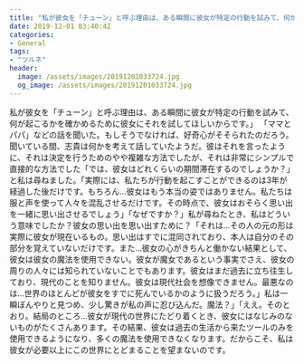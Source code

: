 ```yaml
---
title: "私が彼女を「チューン」と呼ぶ理由は、ある瞬間に彼女が特定の行動を試みて、何が起こるかを確かめるために彼女にそれを試してほしいからです。"
date: 2019-12-01 03:40:42
categories:
- General
tags:
- "ツルネ"
header:
  image: /assets/images/20191201033724.jpg
  og_image: /assets/images/20191201033724.jpg
---
```


私が彼女を「チューン」と呼ぶ理由は、ある瞬間に彼女が特定の行動を試みて、何が起こるかを確かめるために彼女にそれを試してほしいからです。」 「ママとパパ」などの話を聞いた。もしそうでなければ、好奇心がそそられたのだろう。聞いている間、志貴は何かを考えて話していたようだ。彼はそれを言ったように、それは決定を行うためのやや複雑な方法でしたが、それは非常にシンプルで直接的な方法でした「では、彼女はどれくらいの期間滞在するのでしょうか？」と私は尋ねました。「実際には、私たちが行動を起こすことができるのは3年が経過した後だけです。もちろん…彼女はもう本当の姿ではありません。私たちは服と声を使って人々を混乱させるだけです。その時点で、彼女はおそらく思い出を一緒に思い出させるでしょう」「なぜですか？」私が尋ねたとき、私はどういう意味でしたか？彼女の思い出を思い出すために？「それは...その人の元の形は実際に彼女が現在いるもの。思い出はすでに混同されており、本人は自分のその部分を覚えていないだけです。また…彼女の心がきちんと働かない結果として、彼女は彼女の魔法を使用できない。彼女が魔女であるという事実でさえ、彼女の周りの人々には知られていないことでもあります。彼女はまだ過去に立ち往生しており、現代のことを知りません。彼女は現代社会を想像できません。最悪なのは…世界のほとんどが彼女をすでに死んでいるかのように扱うだろう。」私は一瞬ぼんやりと見つめ、少し驚きが私の声に忍び込んだ。魔法？」「ええ。そのとおり。結局のところ…彼女が現代の世界にたどり着くとき、彼女にはなじみのないものがたくさんあります。その結果、彼女は過去の生活から来たツールのみを使用できるようになり、多くの魔法を使用できなくなります。だからこそ、私は彼女が必要以上にこの世界にとどまることを望まないのです。
